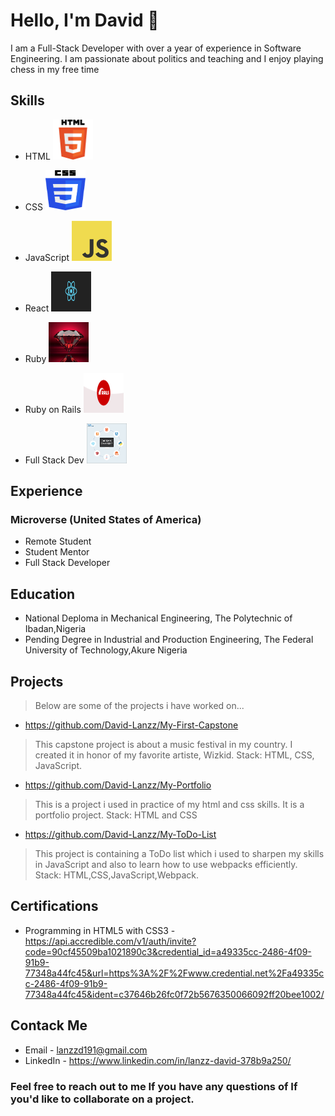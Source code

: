 # Hello, I'm David 👋

I am a Full-Stack Developer with over a year of experience in Software Engineering.
I am passionate about politics and teaching and I enjoy playing chess in my free time

## Skills

- HTML  <img src = './html.png' style="width:4rem;height: 4rem;" alt='html'>

- CSS  <img src = './css.png' style="width:4rem;height: 4rem;" alt='css'>

- JavaScript <img src = './JavaScript-logo.png' style="width:4rem;height: 4rem;" alt='JavaScript-logo'>

- React <img src = './react.png' style="width:4rem;height: 4rem;" alt='react'>

- Ruby  <img src = './ruby.jpg' style="width:4rem;height: 4rem;" alt='ruby'>

- Ruby on Rails <img src = './rails.png' style="width:4rem;height: 4rem;" alt='rails'>

- Full Stack Dev <img src = './full-stack.png' style="width:4rem;height: 4rem;" alt='full-stack'>
## Experience
### Microverse (United States of America)

- Remote Student
- Student Mentor
- Full Stack Developer

## Education

- National Deploma in Mechanical Engineering, The Polytechnic of Ibadan,Nigeria
- Pending Degree in Industrial and Production Engineering, The Federal University of Technology,Akure Nigeria

## Projects
> Below are some of the projects i have worked on...

- https://github.com/David-Lanzz/My-First-Capstone
> This capstone project is about a music festival in my country. I created it in honor of my favorite artiste, Wizkid. Stack: HTML, CSS, JavaScript.

- https://github.com/David-Lanzz/My-Portfolio
> This is a project i used in practice of my html and css skills. It is a portfolio project. Stack: HTML and CSS

- https://github.com/David-Lanzz/My-ToDo-List
> This project is containing a ToDo list which i used to sharpen my skills in JavaScript and also to learn how to use webpacks efficiently. Stack: HTML,CSS,JavaScript,Webpack.

## Certifications

- Programming in HTML5 with CSS3 - https://api.accredible.com/v1/auth/invite?code=90cf45509ba1021890c3&credential_id=a49335cc-2486-4f09-91b9-77348a44fc45&url=https%3A%2F%2Fwww.credential.net%2Fa49335cc-2486-4f09-91b9-77348a44fc45&ident=c37646b26fc0f72b5676350066092ff20bee1002/

## Contack Me

- Email - lanzzd191@gmail.com
- LinkedIn - https://www.linkedin.com/in/lanzz-david-378b9a250/


### Feel free to reach out to me If you have any questions of If you'd like to collaborate on a project.